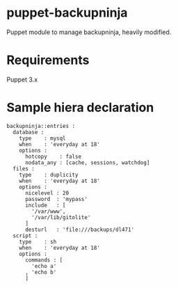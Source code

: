 puppet-backupninja
============

Puppet module to manage backupninja, heavily modified.

Requirements
============
Puppet 3.x

Sample hiera declaration
========================
~~~
backupninja::entries :
  database :
    type    : mysql
    when    : 'everyday at 18'
    options :
      hotcopy    : false
      nodata_any : [cache, sessions, watchdog]
  files :
    type    : duplicity
    when    : 'everyday at 18'
    options :
      nicelevel : 20
      password  : 'mypass'
      include   : [
        '/var/www',
        '/var/lib/gitolite'
      ]
      desturl   : 'file:///backups/dl471'
  script :
    type    : sh
    when    : 'everyday at 18'
    options :
      commands : [
        'echo a'
      , 'echo b'
      ]
~~~
